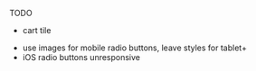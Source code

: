 TODO

* cart tile
- use images for mobile radio buttons, leave styles for tablet+
- iOS radio buttons unresponsive



